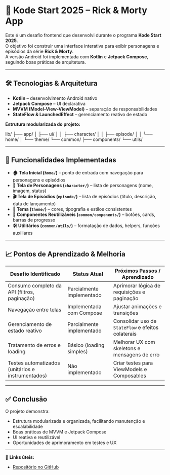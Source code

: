 # 🚀 Kode Start 2025 – Rick & Morty App

Este é um desafio frontend que desenvolvi durante o programa **Kode Start 2025**.  
O objetivo foi construir uma interface interativa para exibir personagens e episódios da série **Rick & Morty**.  
A versão Android foi implementada com **Kotlin** e **Jetpack Compose**, seguindo boas práticas de arquitetura.

---

## 🛠 Tecnologias & Arquitetura

- **Kotlin** – desenvolvimento Android nativo  
- **Jetpack Compose** – UI declarativa  
- **MVVM (Model-View-ViewModel)** – separação de responsabilidades  
- **StateFlow & LaunchedEffect** – gerenciamento reativo de estado  

**Estrutura modularizada do projeto:**

lib/
├── app/
│ ├── ui/
│ │ ├── character/
│ │ ├── episode/
│ │ └── home/
│ └── theme/
└── common/
├── components/
└── utils/


---

## 📄 Funcionalidades Implementadas

- **🏠 Tela Inicial (`home/`)** – ponto de entrada com navegação para personagens e episódios  
- **👤 Tela de Personagens (`character/`)** – lista de personagens (nome, imagem, status)  
- **🎬 Tela de Episódios (`episode/`)** – lista de episódios (título, descrição, data de lançamento)  
- **🎨 Tema (`theme/`)** – cores, tipografia e estilos consistentes  
- **🔧 Componentes Reutilizáveis (`common/components/`)** – botões, cards, barras de progresso  
- **🛠 Utilitários (`common/utils/`)** – formatação de dados, helpers, funções auxiliares  

---

## 📈 Pontos de Aprendizado & Melhoria

| Desafio Identificado                                   | Status Atual                      | Próximos Passos / Aprendizado                      |
|--------------------------------------------------------|-----------------------------------|----------------------------------------------------|
| Consumo completo da API (filtros, paginação)           | Parcialmente implementado         | Aprimorar lógica de requisições e paginação        |
| Navegação entre telas                                  | Implementada com Compose          | Ajustar animações e transições                     |
| Gerenciamento de estado reativo                        | Parcialmente implementado         | Consolidar uso de `StateFlow` e efeitos colaterais |
| Tratamento de erros e loading                          | Básico (loading simples)          | Melhorar UX com skeletons e mensagens de erro      |
| Testes automatizados (unitários e instrumentados)      | Não implementado                  | Criar testes para ViewModels e Composables         |

---

## ✅ Conclusão

O projeto demonstra:

- Estrutura modularizada e organizada, facilitando manutenção e escalabilidade  
- Boas práticas de MVVM e Jetpack Compose  
- UI reativa e reutilizável  
- Oportunidades de aprimoramento em testes e UX

---

🔗 **Links úteis:**  
- [Repositório no GitHub](https://github.com/talitarolin/kode-start-2025-rick-morty)  
